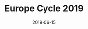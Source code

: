 ---
catalog: "Europe 2019"
type: cycle-trip-overview
title: Europe Cycle 2019
date: "2019-06-15"
draft: false
gallery: true
imageTag: europe-cycle-2019-sweden
komootCollectionId: 1053798 

---